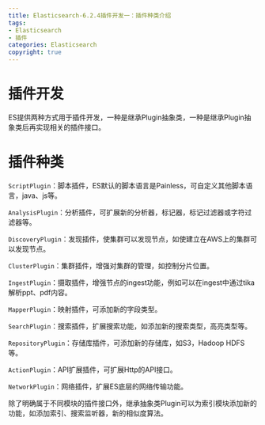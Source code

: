 ```yaml
---
title: Elasticsearch-6.2.4插件开发一：插件种类介绍
tags: 
- Elasticsearch
- 插件
categories: Elasticsearch
copyright: true
---
```


# 插件开发
ES提供两种方式用于插件开发，一种是继承Plugin抽象类，一种是继承Plugin抽象类后再实现相关的插件接口。

<!-- more-->

# 插件种类
`ScriptPlugin`：脚本插件，ES默认的脚本语言是Painless，可自定义其他脚本语言，java、js等。

`AnalysisPlugin`：分析插件，可扩展新的分析器，标记器，标记过滤器或字符过滤器等。

`DiscoveryPlugin`：发现插件，使集群可以发现节点，如使建立在AWS上的集群可以发现节点。

`ClusterPlugin`：集群插件，增强对集群的管理，如控制分片位置。

`IngestPlugin`：摄取插件，增强节点的ingest功能，例如可以在ingest中通过tika解析ppt、pdf内容。

`MapperPlugin`：映射插件，可添加新的字段类型。

`SearchPlugin`：搜索插件，扩展搜索功能，如添加新的搜索类型，高亮类型等。

`RepositoryPlugin`：存储库插件，可添加新的存储库，如S3，Hadoop HDFS等。

`ActionPlugin`：API扩展插件，可扩展Http的API接口。

`NetworkPlugin`：网络插件，扩展ES底层的网络传输功能。

除了明确属于不同模块的插件接口外，继承抽象类Plugin可以为索引模块添加新的功能，如添加索引、搜索监听器，新的相似度算法。